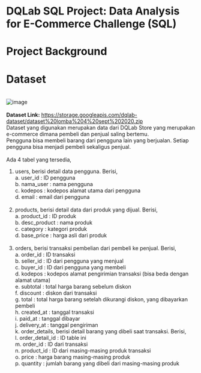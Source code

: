 # DQLab SQL Project: Data Analysis for E-Commerce Challenge (SQL)
# Project Background

# Dataset
<br> ![image](https://github.com/user-attachments/assets/49607237-d615-4351-9f0d-8e77604cbda2)
<br>
<br>**Dataset Link:** https://storage.googleapis.com/dqlab-dataset/dataset%20lomba%204%20sept%202020.zip
<br>Dataset yang digunakan merupakan data dari DQLab Store yang merupakan e-commerce dimana pembeli dan penjual saling bertemu. 
<br>Pengguna bisa membeli barang dari pengguna lain yang berjualan. Setiap pengguna bisa menjadi pembeli sekaligus penjual.
<br>
<br>Ada 4 tabel yang tersedia,
1. users, berisi detail data pengguna. Berisi,
   <br>a. user_id : ID pengguna
   <br>b. nama_user : nama pengguna
   <br>c. kodepos : kodepos alamat utama dari pengguna
   <br>d. email : email dari pengguna
   <br>
   <br>
2. products, berisi detail data dari produk yang dijual. Berisi,
   <br>a. product_id : ID produk
   <br>b. desc_product : nama produk
   <br>c. category : kategori produk
   <br>d. base_price : harga asli dari produk
   <br>
   <br>
3. orders, berisi transaksi pembelian dari pembeli ke penjual. Berisi,
   <br>a. order_id : ID transaksi
   <br>b. seller_id : ID dari pengguna yang menjual
   <br>c. buyer_id : ID dari pengguna yang membeli
   <br>d. kodepos : kodepos alamat pengirimian transaksi (bisa beda dengan alamat utama)
   <br>e. subtotal : total harga barang sebelum diskon
   <br>f. discount : diskon dari transaksi
   <br>g. total : total harga barang setelah dikurangi diskon, yang dibayarkan pembeli
   <br>h. created_at : tanggal transaksi
   <br>i. paid_at : tanggal dibayar
   <br>j. delivery_at : tanggal pengiriman
   <br>k. order_details, berisi detail barang yang dibeli saat transaksi. Berisi,
   <br>l. order_detail_id : ID table ini
   <br>m. order_id : ID dari transaksi
   <br>n. product_id : ID dari masing-masing produk transaksi
   <br>o. price : harga barang masing-masing produk
   <br>p. quantity : jumlah barang yang dibeli dari masing-masing produk
